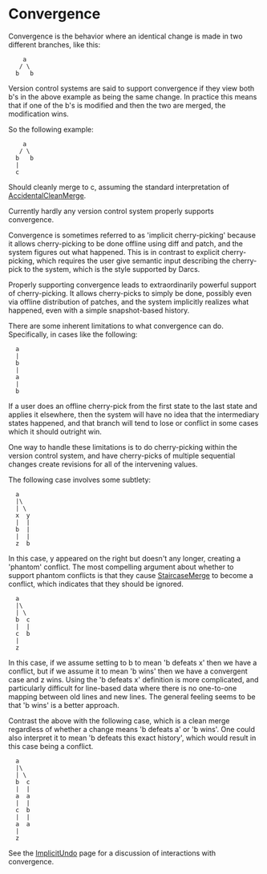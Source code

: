 # Convergence

Convergence is the behavior where an identical change is made in two different branches, like this:

```
    a
   / \
  b   b
```

Version control systems are said to support convergence if they view both b's in the above example as being the same change. In practice this means that if one of the b's is modified and then the two are merged, the modification wins.

So the following example:

```
    a
   / \
  b   b
  |
  c
```

Should cleanly merge to c, assuming the standard interpretation of [AccidentalCleanMerge](AccidentalCleanMerge.md).

Currently hardly any version control system properly supports convergence.

Convergence is sometimes referred to as 'implicit cherry-picking' because it allows cherry-picking to be done offline using diff and patch, and the system figures out what happened. This is in contrast to explicit cherry-picking, which requires the user give semantic input describing the cherry-pick to the system, which is the style supported by Darcs.

Properly supporting convergence leads to extraordinarily powerful support of cherry-picking. It allows cherry-picks to simply be done, possibly even via offline distribution of patches, and the system implicitly realizes what happened, even with a simple snapshot-based history.

There are some inherent limitations to what convergence can do. Specifically, in cases like the following:

```
  a
  |
  b
  |
  a
  |
  b
```

If a user does an offline cherry-pick from the first state to the last state and applies it elsewhere, then the system will have no idea that the intermediary states happened, and that branch will tend to lose or conflict in some cases which it should outright win.

One way to handle these limitations is to do cherry-picking within the version control system, and have cherry-picks of multiple sequential changes create revisions for all of the intervening values.

The following case involves some subtlety:

```
  a
  |\
  | \
  x  y
  |  |
  b  |
  |  |
  z  b
```

In this case, y appeared on the right but doesn't any longer, creating a 'phantom' conflict. The most compelling argument about whether to support phantom conflicts is that they cause [StaircaseMerge](StaircaseMerge.md) to become a conflict, which indicates that they should be ignored.

```
  a
  |\
  | \
  b  c
  |  |
  c  b
  |
  z
```

In this case, if we assume setting to b to mean 'b defeats x' then we have a conflict, but if we assume it to mean 'b wins' then we have a convergent case and z wins. Using the 'b defeats x' definition is more complicated, and particularly difficult for line-based data where there is no one-to-one mapping between old lines and new lines. The general feeling seems to be that 'b wins' is a better approach.

Contrast the above with the following case, which is a clean merge regardless of whether a change means 'b defeats a' or 'b wins'. One could also interpret it to mean 'b defeats this exact history', which would result in this case being a conflict.


```
  a
  |\
  | \
  b  c
  |  |
  a  a
  |  |
  c  b
  |  |
  a  a
  |
  z
```

See the [ImplicitUndo](ImplicitUndo.md) page for a discussion of interactions with convergence.

